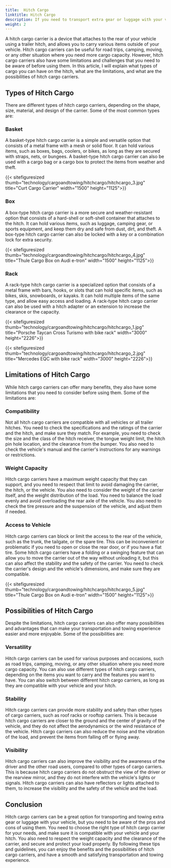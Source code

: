 ```yaml
---
title:  Hitch Cargo
linktitle: Hitch Cargo
description: If you need to transport extra gear or luggage with your vehicle, but you don't have enough space inside or on the roof, you might want to consider using a hitch cargo carrier.
weight: 2
---
```

<!-- markdownlint-disable MD033 -->

 A hitch cargo carrier is a device that attaches to the rear of your vehicle using a trailer hitch, and allows you to carry various items outside of your vehicle. Hitch cargo carriers can be useful for road trips, camping, moving, or any other situation where you need more cargo capacity. However, hitch cargo carriers also have some limitations and challenges that you need to be aware of before using them. In this article, I will explain what types of cargo you can have on the hitch, what are the limitations, and what are the possibilities of hitch cargo carriers.

## Types of Hitch Cargo

There are different types of hitch cargo carriers, depending on the shape, size, material, and design of the carrier. Some of the most common types are:

### Basket

A basket-type hitch cargo carrier is a simple and versatile option that consists of a metal frame with a mesh or solid floor. It can hold various items, such as boxes, bags, coolers, or bikes, as long as they are secured with straps, nets, or bungees. A basket-type hitch cargo carrier can also be used with a cargo bag or a cargo box to protect the items from weather and theft. 

{{< sitefiguresized thumb="technology/cargoandtowing/hitchcargo/hitchcargo_3.jpg" title="Curt Cargo Carrier" width="1500" height="1125">}}

### Box

A box-type hitch cargo carrier is a more secure and weather-resistant option that consists of a hard-shell or soft-shell container that attaches to the hitch. It can hold various items, such as luggage, camping gear, or sports equipment, and keep them dry and safe from dust, dirt, and theft. A box-type hitch cargo carrier can also be locked with a key or a combination lock for extra security. 

{{< sitefiguresized thumb="technology/cargoandtowing/hitchcargo/hitchcargo_4.jpg" title="Thule Cargo Box on Audi e-tron" width="1500" height="1125">}}


### Rack

A rack-type hitch cargo carrier is a specialized option that consists of a metal frame with bars, hooks, or slots that can hold specific items, such as bikes, skis, snowboards, or kayaks. It can hold multiple items of the same type, 
and allow easy access and loading. A rack-type hitch cargo carrier can also be used with a hitch adapter or an extension to increase the clearance or the capacity. 

{{< sitefiguresized thumb="technology/cargoandtowing/hitchcargo/hitchcargo_1.jpg" title="Porsche Taycan Cross Turismo with bike rack" width="3000" height="2226">}}

{{< sitefiguresized thumb="technology/cargoandtowing/hitchcargo/hitchcargo_2.jpg" title="Mercedes EQC with bike rack" width="3000" height="2226">}}

## Limitations of Hitch Cargo

While hitch cargo carriers can offer many benefits, they also have some limitations that you need to consider before using them. Some of the limitations are:

### Compatibility 

Not all hitch cargo carriers are compatible with all vehicles or all trailer hitches. You need to check the specifications and the ratings of the carrier and the hitch, and make sure they match. For example, you need to check the size and the class of the hitch receiver, the tongue weight limit, the hitch pin hole location, and the clearance from the bumper. You also need to check the vehicle's manual and the carrier's instructions for any warnings or restrictions.

### Weight Capacity

Hitch cargo carriers have a maximum weight capacity that they can support, and you need to respect that limit to avoid damaging the carrier, the hitch, or the vehicle. You also need to consider the weight of the carrier itself, and the weight distribution of the load. You need to balance the load evenly and avoid overloading the rear axle of the vehicle. You also need to check the tire pressure and the suspension of the vehicle, and adjust them if needed.

### Access to Vehicle

Hitch cargo carriers can block or limit the access to the rear of the vehicle, such as the trunk, the tailgate, or the spare tire. This can be inconvenient or problematic if you need to open or close the rear door, or if you have a flat tire. Some hitch cargo carriers have a folding or a swinging feature that can allow you to move the carrier out of the way without unloading it, but this can also affect the stability and the safety of the carrier. You need to check the carrier's design and the vehicle's dimensions, and make sure they are compatible.

{{< sitefiguresized thumb="technology/cargoandtowing/hitchcargo/hitchcargo_5.jpg" title="Thule Cargo Box on Audi e-tron" width="1500" height="1125">}}


## Possibilities of Hitch Cargo

Despite the limitations, hitch cargo carriers can also offer many possibilities and advantages that can make your transportation and towing experience easier and more enjoyable. Some of the possibilities are:

### Versatility

Hitch cargo carriers can be used for various purposes and occasions, such as road trips, camping, moving, or any other situation where you need more cargo capacity. You can also use different types of hitch cargo carriers, depending on the items you want to carry and the features you want to have. You can also switch between different hitch cargo carriers, as long as they are compatible with your vehicle and your hitch.

### Stability

Hitch cargo carriers can provide more stability and safety than other types of cargo carriers, such as roof racks or rooftop carriers. This is because hitch cargo carriers are closer to the ground and the center of gravity of the vehicle, and they do not affect the aerodynamics or the wind resistance of the vehicle. Hitch cargo carriers can also reduce the noise and the vibration of the load, and prevent the items from falling off or flying away.

### Visibility

Hitch cargo carriers can also improve the visibility and the awareness of the driver and the other road users, compared to other types of cargo carriers. This is because hitch cargo carriers do not obstruct the view of the driver or the rearview mirror, and they do not interfere with the vehicle's lights or signals. Hitch cargo carriers can also have reflectors or lights attached to them, to increase the visibility and the safety of the vehicle and the load.

## Conclusion

Hitch cargo carriers can be a great option for transporting and towing extra gear or luggage with your vehicle, but you need to be aware of the pros and cons of using them. You need to choose the right type of hitch cargo carrier for your needs, and make sure it is compatible with your vehicle and your hitch. You also need to respect the weight capacity and the clearance of the carrier, and secure and protect your load properly. By following these tips and guidelines, you can enjoy the benefits and the possibilities of hitch cargo carriers, and have a smooth and satisfying transportation and towing experience.